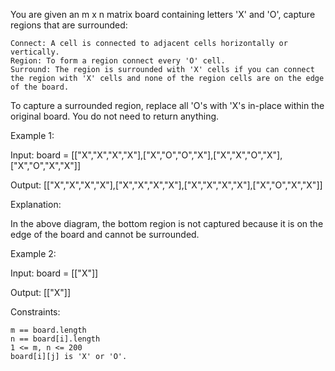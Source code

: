 You are given an m x n matrix board containing letters 'X' and 'O', capture regions that are surrounded:

    Connect: A cell is connected to adjacent cells horizontally or vertically.
    Region: To form a region connect every 'O' cell.
    Surround: The region is surrounded with 'X' cells if you can connect the region with 'X' cells and none of the region cells are on the edge of the board.

To capture a surrounded region, replace all 'O's with 'X's in-place within the original board. You do not need to return anything.

 

Example 1:

Input: board = [["X","X","X","X"],["X","O","O","X"],["X","X","O","X"],["X","O","X","X"]]

Output: [["X","X","X","X"],["X","X","X","X"],["X","X","X","X"],["X","O","X","X"]]

Explanation:

In the above diagram, the bottom region is not captured because it is on the edge of the board and cannot be surrounded.

Example 2:

Input: board = [["X"]]

Output: [["X"]]

 

Constraints:

    m == board.length
    n == board[i].length
    1 <= m, n <= 200
    board[i][j] is 'X' or 'O'.

